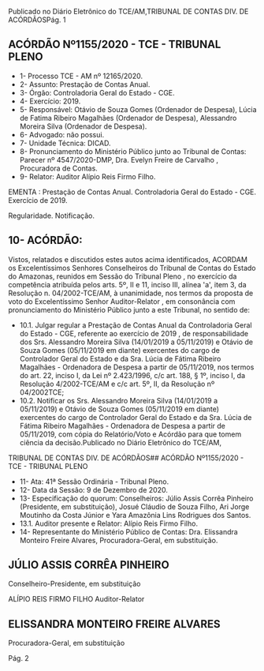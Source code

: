 Publicado  no  Diário  Eletrônico do TCE/AM,TRIBUNAL DE CONTAS DIV. DE ACÓRDÃOSPág. 1

## ACÓRDÃO Nº1155/2020 - TCE - TRIBUNAL PLENO

- 1- Processo TCE - AM nº 12165/2020.
- 2- Assunto: Prestação de Contas Anual.
- 3- Órgão: Controladoria Geral do Estado - CGE.
- 4- Exercício: 2019.
- 5- Responsável: Otávio  de  Souza  Gomes  (Ordenador  de  Despesa),  Lúcia  de  Fatima Ribeiro Magalhães (Ordenador de Despesa), Alessandro Moreira Silva (Ordenador de Despesa).
- 6- Advogado: não possui.
- 7- Unidade Técnica: DICAD.
- 8- Pronunciamento  do  Ministério  Público  junto  ao  Tribunal  de  Contas: Parecer  nº 4547/2020-DMP, Dra. Evelyn Freire de Carvalho , Procuradora de Contas.
- 9- Relator: Auditor Alípio Reis Firmo Filho.

EMENTA : Prestação de Contas Anual. Controladoria Geral do Estado - CGE. Exercício de 2019.

Regularidade. Notificação.

## 10-  ACÓRDÃO:

Vistos, relatados e discutidos estes autos acima identificados, ACORDAM os Excelentíssimos Senhores Conselheiros do Tribunal de Contas do Estado do Amazonas, reunidos em Sessão do Tribunal Pleno , no exercício da competência atribuída pelos arts. 5º, II e 11, inciso III, alínea 'a', item 3, da Resolução n. 04/2002-TCE/AM, à unanimidade, nos termos da proposta de voto do Excelentíssimo Senhor Auditor-Relator , em consonância com pronunciamento do Ministério Público junto a este Tribunal, no sentido de:

- 10.1. Julgar regular a  Prestação de Contas Anual da Controladoria Geral do Estado - CGE, referente ao exercício de 2019 , de responsabilidade dos Srs.  Alessandro Moreira Silva (14/01/2019 a 05/11/2019) e Otávio de Souza Gomes (05/11/2019 em diante) exercentes do cargo de Controlador  Geral  do  Estado  e  da Sra. Lúcia  de  Fátima  Ribeiro Magalhães - Ordenadora de Despesa a partir de 05/11/2019, nos termos do art. 22, inciso I, da Lei nº 2.423/1996, c/c art. 188, § 1º, inciso I, da Resolução  4/2002-TCE/AM  e  c/c  art.  5º,  II,  da  Resolução  nº  04/2002TCE;
- 10.2. Notificar os Srs. Alessandro Moreira Silva (14/01/2019 a 05/11/2019) e Otávio de Souza Gomes (05/11/2019 em diante) exercentes do cargo de Controlador  Geral  do  Estado  e  da Sra. Lúcia  de  Fátima  Ribeiro Magalhães - Ordenadora de Despesa a partir de 05/11/2019, com cópia do Relatório/Voto e Acórdão para que tomem ciência da decisão.Publicado  no  Diário  Eletrônico do TCE/AM,

TRIBUNAL DE CONTAS DIV. DE ACÓRDÃOS## ACÓRDÃO Nº1155/2020 - TCE - TRIBUNAL PLENO

- 11-  Ata: 41ª Sessão Ordinária - Tribunal Pleno.
- 12-  Data da Sessão: 9 de Dezembro de 2020.
- 13-  Especificação  do  quorum: Conselheiros: Júlio  Assis  Corrêa  Pinheiro  (Presidente, em substituição), Josué Cláudio de Souza Filho, Ari Jorge Moutinho da Costa Júnior e Yara Amazônia Lins Rodrigues dos Santos.
- 13.1. Auditor presente e Relator: Alípio Reis Firmo Filho.
- 14-  Representante do Ministério Público de Contas: Dra. Elissandra Monteiro Freire Alvares, Procuradora-Geral, em substituição.

## JÚLIO ASSIS CORRÊA PINHEIRO

Conselheiro-Presidente, em substituição

ALÍPIO REIS FIRMO FILHO Auditor-Relator

## ELISSANDRA MONTEIRO FREIRE ALVARES

Procuradora-Geral, em substituição

Pág. 2